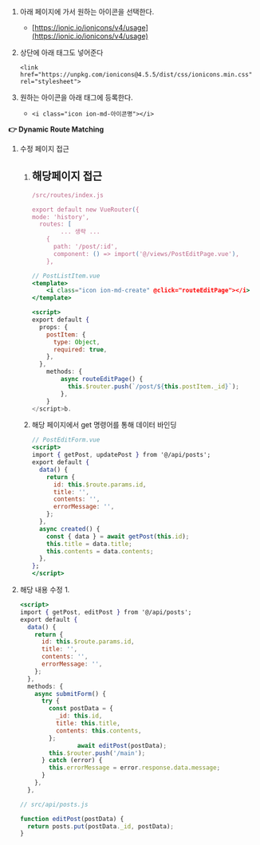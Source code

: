 1. 아래 페이지에 가서 원하는 아이콘을 선택한다.
    - [https://ionic.io/ionicons/v4/usage](https://ionic.io/ionicons/v4/usage)
2. 상단에 아래 태그도 넣어준다
    
    ```
    <link href="https://unpkg.com/ionicons@4.5.5/dist/css/ionicons.min.css" rel="stylesheet">
    ```
    
3. 원하는 아이콘을 아래 태그에 등록한다.
    - `<i class="icon ion-md-아이콘명"></i>`
    

**👉 Dynamic Route Matching**

1. 수정 페이지 접근
    1. 해당페이지 접근 
        - 
        
        ```jsx
        /src/routes/index.js
        
        export default new VueRouter({
        mode: 'history',
          routes: [
        		... 생략 ...
        	{
        	  path: '/post/:id',
        	  component: () => import('@/views/PostEditPage.vue'),
        	},
        ```
        
        ```jsx
        // PostListItem.vue
        <template>
        	<i class="icon ion-md-create" @click="routeEditPage"></i>
        </template>
        
        <script>
        export default {
          props: {
            postItem: {
              type: Object,
              required: true,
            },
          },
        	methods: {
        		async routeEditPage() {
        		  this.$router.push(`/post/${this.postItem._id}`);
        		},
        	}
        </script>b.
        ```
        
    2. 해당 페이지에서 get 명령어를 통해 데이터 바인딩
        
        ```jsx
        // PostEditForm.vue
        <script>
        import { getPost, updatePost } from '@/api/posts';
        export default {
          data() {
            return {
              id: this.$route.params.id,
              title: '',
              contents: '',
              errorMessage: '',
            };
          },
          async created() {
            const { data } = await getPost(this.id);
            this.title = data.title;
            this.contents = data.contents;
          },
        };
        </script>
        ```
        
    
2. 해당 내용 수정
    1. 
    
    ```jsx
    <script>
    import { getPost, editPost } from '@/api/posts';
    export default {
      data() {
        return {
          id: this.$route.params.id,
          title: '',
          contents: '',
          errorMessage: '',
        };
      },
      methods: {
        async submitForm() {
          try {
            const postData = {
              _id: this.id,
              title: this.title,
              contents: this.contents,
            };
    				await editPost(postData);
            this.$router.push('/main');
          } catch (error) {
            this.errorMessage = error.response.data.message;
          }
        },
      },
    ```
    
    ```jsx
    // src/api/posts.js
    
    function editPost(postData) {
      return posts.put(postData._id, postData);
    }
    ```
